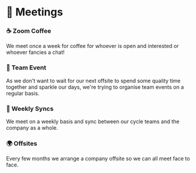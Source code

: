 # 📅 Meetings

### ☕️ Zoom Coffee

We meet once a week for coffee for whoever is open and interested or whoever fancies a chat!

### 🎲 Team Event

As we don't want to wait for our next offsite to spend some quality time together and sparkle our days, we're trying to organise team events on a regular basis.

### 🤝 Weekly Syncs

We meet on a weekly basis and sync between our cycle teams and the company as a whole.

### 🌍 Offsites

Every few months we arrange a company offsite so we can all meet face to face.
